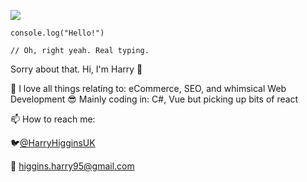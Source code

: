 ![](https://img.shields.io/github/last-commit/harry-higgins-2614/harry-higgins-2614)

```
console.log("Hello!")

// Oh, right yeah. Real typing.
```

Sorry about that. Hi, I'm Harry 👋

👀 I love all things relating to: eCommerce, SEO, and whimsical Web Development 😎
Mainly coding in: C#, Vue but picking up bits of react


📫 How to reach me: 

🐦[@HarryHigginsUK](https://twitter.com/HarryHigginsUK)

📧 [higgins.harry95@gmail.com](mailto:higgins.harry95@gmail.com)


